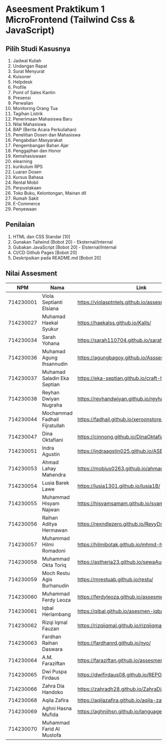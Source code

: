# Aseesment Praktikum 1 MicroFrontend (Tailwind Css & JavaScript)
## Pilih Studi Kasusnya

1. Jadwal Kuliah
2. Undangan Rapat
3. Surat Menyurat
4. Kuisoner
5. Helpdesk
6. Profile
7. Point of Sales Kantin
8. Presensi
9. Perwalian
10. Monitoring Orang Tua
11. Tagihan Listrik
12. Penerimaan Mahasiswa Baru
13. Nilai Mahasiswa
14. BAP (Berita Acara Perkuliahan)
15. Penelitian Dosen dan Mahasiswa
16. Pengabdian Masyarakat
17. Pengembangan Bahan Ajar
18. Penggajihan dan Honor
19. Kemahasiswaan
20. elearning
21. kurikulum RPS
22. Luaran Dosen
23. Kursus Bahasa
24. Rental Mobil
25. Perpustakaan
26. Toko Buku, Kelontongan, Mainan dll
27. Rumah Sakit
28. E-Commerce
29. Penyewaan

## Penilaian
1. HTML dan CSS Standar [10]
2. Gunakan Tailwind [Bobot 20] - Eksternal/Internal 
3. Gubakan JavaScript [Bobot 20] - Elsternal/Internal
4. CI/CD Github Pages [Bobot 20]
5. Deskripsikan pada README.md [Bobot 20]


## Nilai Assesment
| NPM | Nama | Link | Nilai |
| -------- | -------- | -------- | -------- |
| 714230001 | Viola Septianti Elsiana | https://violasptntels.github.io/assesment-viola/ | 85 |
| 714230027 | Muhamad Haekal Syukur | https://haekalss.github.io/Kalls/ | |
| 714230034 | Sarah Yohana | https://sarah110704.github.io/sarahh/ | 85 |
| 714230036 | Muhamad Agung Ihsannudin | https://agungbagoy.github.io/Asssesmen1-Agung/ | 100 |
| 714230037 | Muhamad Saladin Eka Septian | https://eka-septian.github.io/craft-hub/ | 100 |
| 714230038 | Reyhan Dwiyan Nugraha | https://reyhandwiyan.github.io/reyhandwynn/ | |
| 714230044 | Mochammad Fadhail Fijratullah | https://fadhail.github.io/xeroonstore/  | |
| 714230047 | Dina Oktafiani | https://cinnong.github.io/DinaOktafiani/ | |
| 714230051 | Indra Agustin | https://indraagstin025.github.io/ASESMENTIndraagus/ | 100 |
| 714230053 | Ahmad Lahay Mahendra | https://mobius0263.github.io/ahmadlm/ | |
| 714230054 | Lusia Barek Lawe | https://lusia1301.github.io/lusia1B/ | 100 |
| 714230055 | Muhammad Hisyam Najwan | https://hisyamsamam.github.io/syam/ | |
| 714230056 | Raihan Aditya Hermawan | https://rexndlezero.github.io/ReyyDomain/ | 100 |
| 714230057 | Muhammad Hilmi Romadoni | https://hilmibotak.github.io/mhmd-hilmi/ | minggu depan |
| 714230058 | Muhammad Okta Toriq | https://astheria23.github.io/sewaAudio/ | |
| 714230059 | Moch Restu Agis Burhanudin | https://mrestuab.github.io/restu/ | |
| 714230060 | Muhammad Ferdy Leoza | https://ferdyleoza.github.io/assesment-ferdy/ | 85 |
| 714230061 | Iqbal Herlambang | https://qibal.github.io/asesmen-iqbal/ |100|
| 714230062 | Rizqi Iqmal Fauzan | https://rizqiiqmal.github.io/rizqiiqmal/ | |
| 714230063 | Fardhan Raihan Daswara | https://fardhanrd.github.io/nyo/  |100 |
| 714230064 | A.M. Faraziftan | https://faraziftan.github.io/assesment-Rajif/ | 85 |
| 714230065 | Dwi Puspa Firdaus | https://dwifirdaus08.github.io/REPOSIT-BARU/ | |
| 714230066 | Zahra Dia Handoko | https://zahradh28.github.io/ZahraDiaH/ | 100 |
| 714230068 | Aqila Zafira | https://aqilazafira.github.io/aqila-zafira/ | |
| 714230069 | Aghni Hasna Mufida | https://aghniihsn.github.io/language-course/ | |
| 714230070 | Muhammad Farid Al Mustofa | | |

